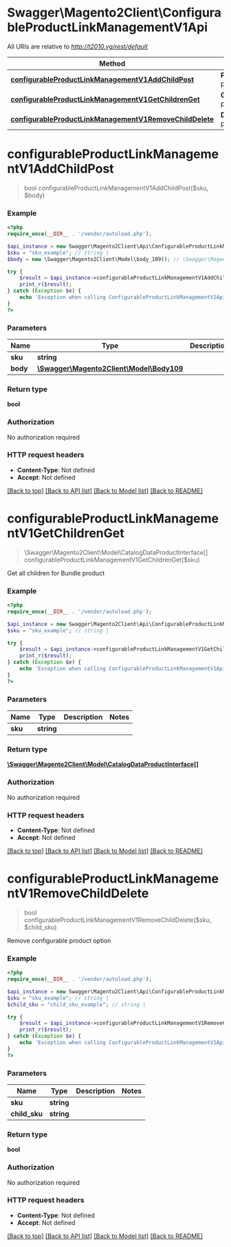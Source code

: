 # Swagger\Magento2Client\ConfigurableProductLinkManagementV1Api

All URIs are relative to *http://t2010.vg/rest/default*

Method | HTTP request | Description
------------- | ------------- | -------------
[**configurableProductLinkManagementV1AddChildPost**](ConfigurableProductLinkManagementV1Api.md#configurableProductLinkManagementV1AddChildPost) | **POST** /V1/configurable-products/{sku}/child | 
[**configurableProductLinkManagementV1GetChildrenGet**](ConfigurableProductLinkManagementV1Api.md#configurableProductLinkManagementV1GetChildrenGet) | **GET** /V1/configurable-products/{sku}/children | 
[**configurableProductLinkManagementV1RemoveChildDelete**](ConfigurableProductLinkManagementV1Api.md#configurableProductLinkManagementV1RemoveChildDelete) | **DELETE** /V1/configurable-products/{sku}/children/{childSku} | 


# **configurableProductLinkManagementV1AddChildPost**
> bool configurableProductLinkManagementV1AddChildPost($sku, $body)





### Example
```php
<?php
require_once(__DIR__ . '/vendor/autoload.php');

$api_instance = new Swagger\Magento2Client\Api\ConfigurableProductLinkManagementV1Api();
$sku = "sku_example"; // string | 
$body = new \Swagger\Magento2Client\Model\body_109(); // \Swagger\Magento2Client\Model\Body109 | 

try {
    $result = $api_instance->configurableProductLinkManagementV1AddChildPost($sku, $body);
    print_r($result);
} catch (Exception $e) {
    echo 'Exception when calling ConfigurableProductLinkManagementV1Api->configurableProductLinkManagementV1AddChildPost: ', $e->getMessage(), PHP_EOL;
}
?>
```

### Parameters

Name | Type | Description  | Notes
------------- | ------------- | ------------- | -------------
 **sku** | **string**|  |
 **body** | [**\Swagger\Magento2Client\Model\Body109**](../Model/body_109.md)|  | [optional]

### Return type

**bool**

### Authorization

No authorization required

### HTTP request headers

 - **Content-Type**: Not defined
 - **Accept**: Not defined

[[Back to top]](#) [[Back to API list]](../../README.md#documentation-for-api-endpoints) [[Back to Model list]](../../README.md#documentation-for-models) [[Back to README]](../../README.md)

# **configurableProductLinkManagementV1GetChildrenGet**
> \Swagger\Magento2Client\Model\CatalogDataProductInterface[] configurableProductLinkManagementV1GetChildrenGet($sku)



Get all children for Bundle product

### Example
```php
<?php
require_once(__DIR__ . '/vendor/autoload.php');

$api_instance = new Swagger\Magento2Client\Api\ConfigurableProductLinkManagementV1Api();
$sku = "sku_example"; // string | 

try {
    $result = $api_instance->configurableProductLinkManagementV1GetChildrenGet($sku);
    print_r($result);
} catch (Exception $e) {
    echo 'Exception when calling ConfigurableProductLinkManagementV1Api->configurableProductLinkManagementV1GetChildrenGet: ', $e->getMessage(), PHP_EOL;
}
?>
```

### Parameters

Name | Type | Description  | Notes
------------- | ------------- | ------------- | -------------
 **sku** | **string**|  |

### Return type

[**\Swagger\Magento2Client\Model\CatalogDataProductInterface[]**](../Model/CatalogDataProductInterface.md)

### Authorization

No authorization required

### HTTP request headers

 - **Content-Type**: Not defined
 - **Accept**: Not defined

[[Back to top]](#) [[Back to API list]](../../README.md#documentation-for-api-endpoints) [[Back to Model list]](../../README.md#documentation-for-models) [[Back to README]](../../README.md)

# **configurableProductLinkManagementV1RemoveChildDelete**
> bool configurableProductLinkManagementV1RemoveChildDelete($sku, $child_sku)



Remove configurable product option

### Example
```php
<?php
require_once(__DIR__ . '/vendor/autoload.php');

$api_instance = new Swagger\Magento2Client\Api\ConfigurableProductLinkManagementV1Api();
$sku = "sku_example"; // string | 
$child_sku = "child_sku_example"; // string | 

try {
    $result = $api_instance->configurableProductLinkManagementV1RemoveChildDelete($sku, $child_sku);
    print_r($result);
} catch (Exception $e) {
    echo 'Exception when calling ConfigurableProductLinkManagementV1Api->configurableProductLinkManagementV1RemoveChildDelete: ', $e->getMessage(), PHP_EOL;
}
?>
```

### Parameters

Name | Type | Description  | Notes
------------- | ------------- | ------------- | -------------
 **sku** | **string**|  |
 **child_sku** | **string**|  |

### Return type

**bool**

### Authorization

No authorization required

### HTTP request headers

 - **Content-Type**: Not defined
 - **Accept**: Not defined

[[Back to top]](#) [[Back to API list]](../../README.md#documentation-for-api-endpoints) [[Back to Model list]](../../README.md#documentation-for-models) [[Back to README]](../../README.md)

